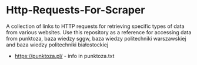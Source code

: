 # Http-Requests-For-Scraper

A collection of links to HTTP requests for retrieving specific types of data from various websites. Use this repository as a reference for accessing data from punktoza, baza wiedzy sggw, baza wiedzy politechniki warszawskiej and baza wiedzy politechniki białostockiej
- https://punktoza.pl/ - info in punktoza.txt
